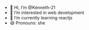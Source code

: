 - 👋 Hi, I’m @Kenneth-21
- 👀 I’m interested in web development
- 🌱 I’m currently learning reactjs
- 😄 Pronouns: she

<!---
Kenneth-21/Kenneth-21 is a ✨ special ✨ repository because its `README.md` (this file) appears on your GitHub profile.
You can click the Preview link to take a look at your changes.
--->
